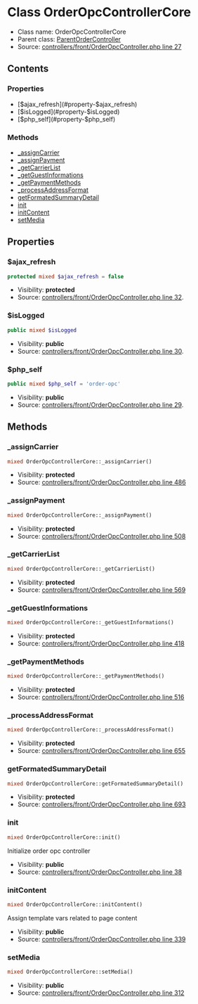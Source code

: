 Class OrderOpcControllerCore
=====================





* Class name: OrderOpcControllerCore
* Parent class: [ParentOrderController](class.ParentOrderControllerCore.md)
* Source: [controllers/front/OrderOpcController.php line 27](https://github.com/PrestaShop/PrestaShop/blob/1.6.0.14/controllers/front/OrderOpcController.php#L27)


Contents
--------


### Properties

* [$ajax_refresh](#property-$ajax_refresh)
* [$isLogged](#property-$isLogged)
* [$php_self](#property-$php_self)

### Methods

* [_assignCarrier](#method-_assignCarrier)
* [_assignPayment](#method-_assignPayment)
* [_getCarrierList](#method-_getCarrierList)
* [_getGuestInformations](#method-_getGuestInformations)
* [_getPaymentMethods](#method-_getPaymentMethods)
* [_processAddressFormat](#method-_processAddressFormat)
* [getFormatedSummaryDetail](#method-getFormatedSummaryDetail)
* [init](#method-init)
* [initContent](#method-initContent)
* [setMedia](#method-setMedia)




Properties
----------


### <a name="property-$ajax_refresh"></a>$ajax_refresh

```php
protected mixed $ajax_refresh = false
```





* Visibility: **protected**
* Source: [controllers/front/OrderOpcController.php line 32](https://github.com/PrestaShop/PrestaShop/blob/1.6.0.14/controllers/front/OrderOpcController.php#L32).


### <a name="property-$isLogged"></a>$isLogged

```php
public mixed $isLogged
```





* Visibility: **public**
* Source: [controllers/front/OrderOpcController.php line 30](https://github.com/PrestaShop/PrestaShop/blob/1.6.0.14/controllers/front/OrderOpcController.php#L30).


### <a name="property-$php_self"></a>$php_self

```php
public mixed $php_self = 'order-opc'
```





* Visibility: **public**
* Source: [controllers/front/OrderOpcController.php line 29](https://github.com/PrestaShop/PrestaShop/blob/1.6.0.14/controllers/front/OrderOpcController.php#L29).


Methods
-------


### <a name="method-_assignCarrier"></a>_assignCarrier

```php
mixed OrderOpcControllerCore::_assignCarrier()
```





* Visibility: **protected**
* Source: [controllers/front/OrderOpcController.php line 486](https://github.com/PrestaShop/PrestaShop/blob/1.6.0.14/controllers/front/OrderOpcController.php#L486)




### <a name="method-_assignPayment"></a>_assignPayment

```php
mixed OrderOpcControllerCore::_assignPayment()
```





* Visibility: **protected**
* Source: [controllers/front/OrderOpcController.php line 508](https://github.com/PrestaShop/PrestaShop/blob/1.6.0.14/controllers/front/OrderOpcController.php#L508)




### <a name="method-_getCarrierList"></a>_getCarrierList

```php
mixed OrderOpcControllerCore::_getCarrierList()
```





* Visibility: **protected**
* Source: [controllers/front/OrderOpcController.php line 569](https://github.com/PrestaShop/PrestaShop/blob/1.6.0.14/controllers/front/OrderOpcController.php#L569)




### <a name="method-_getGuestInformations"></a>_getGuestInformations

```php
mixed OrderOpcControllerCore::_getGuestInformations()
```





* Visibility: **protected**
* Source: [controllers/front/OrderOpcController.php line 418](https://github.com/PrestaShop/PrestaShop/blob/1.6.0.14/controllers/front/OrderOpcController.php#L418)




### <a name="method-_getPaymentMethods"></a>_getPaymentMethods

```php
mixed OrderOpcControllerCore::_getPaymentMethods()
```





* Visibility: **protected**
* Source: [controllers/front/OrderOpcController.php line 516](https://github.com/PrestaShop/PrestaShop/blob/1.6.0.14/controllers/front/OrderOpcController.php#L516)




### <a name="method-_processAddressFormat"></a>_processAddressFormat

```php
mixed OrderOpcControllerCore::_processAddressFormat()
```





* Visibility: **protected**
* Source: [controllers/front/OrderOpcController.php line 655](https://github.com/PrestaShop/PrestaShop/blob/1.6.0.14/controllers/front/OrderOpcController.php#L655)




### <a name="method-getFormatedSummaryDetail"></a>getFormatedSummaryDetail

```php
mixed OrderOpcControllerCore::getFormatedSummaryDetail()
```





* Visibility: **protected**
* Source: [controllers/front/OrderOpcController.php line 693](https://github.com/PrestaShop/PrestaShop/blob/1.6.0.14/controllers/front/OrderOpcController.php#L693)




### <a name="method-init"></a>init

```php
mixed OrderOpcControllerCore::init()
```

Initialize order opc controller



* Visibility: **public**
* Source: [controllers/front/OrderOpcController.php line 38](https://github.com/PrestaShop/PrestaShop/blob/1.6.0.14/controllers/front/OrderOpcController.php#L38)




### <a name="method-initContent"></a>initContent

```php
mixed OrderOpcControllerCore::initContent()
```

Assign template vars related to page content



* Visibility: **public**
* Source: [controllers/front/OrderOpcController.php line 339](https://github.com/PrestaShop/PrestaShop/blob/1.6.0.14/controllers/front/OrderOpcController.php#L339)




### <a name="method-setMedia"></a>setMedia

```php
mixed OrderOpcControllerCore::setMedia()
```





* Visibility: **public**
* Source: [controllers/front/OrderOpcController.php line 312](https://github.com/PrestaShop/PrestaShop/blob/1.6.0.14/controllers/front/OrderOpcController.php#L312)



